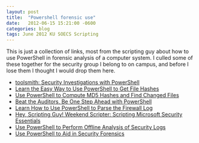 ```yaml
---
layout: post
title:  "Powershell forensic use"
date:   2012-06-15 15:21:00 -0600
categories: blog
tags: June 2012 KU SOECS Scripting
---
```

This is just a collection of links, most from the scripting guy about how to use PowerShell in forensic analysis of a computer system.
I culled some of these together for the security group I belong to on campus, and before I lose them I thought I would drop them here.

* [toolsmith: Security Investigations with PowerShell](http://holisticinfosec.blogspot.com/2012/06/toolsmith-security-investigations-with.html)
* [Learn the Easy Way to Use PowerShell to Get File Hashes](http://blogs.technet.com/b/heyscriptingguy/archive/2012/05/30/learn-the-easy-way-to-use-powershell-to-get-file-hashes.aspx)
* [Use PowerShell to Compute MD5 Hashes and Find Changed Files](http://blogs.technet.com/b/heyscriptingguy/archive/2012/05/31/use-powershell-to-compute-md5-hashes-and-find-changed-files.aspx)
* [Beat the Auditors, Be One Step Ahead with PowerShell](http://blogs.technet.com/b/heyscriptingguy/archive/2012/01/31/beat-the-auditors-be-one-step-ahead-with-powershell.aspx)
* [Learn How to Use PowerShell to Parse the Firewall Log](http://blogs.technet.com/b/heyscriptingguy/archive/2011/08/03/learn-how-to-use-powershell-to-parse-the-firewall-log.aspx)
* [Hey, Scripting Guy! Weekend Scripter: Scripting Microsoft Security Essentials](http://blogs.technet.com/b/heyscriptingguy/archive/2010/05/16/hey-scripting-guy-weekend-scripter-scripting-microsoft-security-essentials.aspx)
* [Use PowerShell to Perform Offline Analysis of Security Logs](http://blogs.technet.com/b/heyscriptingguy/archive/2012/05/29/use-powershell-to-perform-offline-analysis-of-security-logs.aspx)
* [Use PowerShell to Aid in Security Forensics](http://blogs.technet.com/b/heyscriptingguy/archive/2012/05/28/use-powershell-to-aid-in-security-forensics.aspx)
